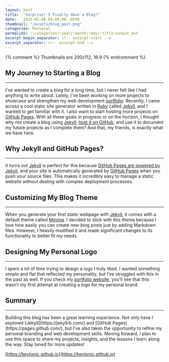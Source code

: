 ```yaml
---
layout: post
title:  "Surprise! I Finally Have a Blog!"
date:   2025-02-08 00:00:00 -0500
thumbnail: "/assets/blog_post.png"
categories: Personal
permalink: /:categories/:year/:month/:day/:title:output_ext
excerpt_begin_separator: <!-- excerpt-start -->
excerpt_separator: <!-- excerpt-end -->
---
```

{% comment %} 
    Thumbnails are 200x112, 16:9
{% endcomment %}

## My Journey to Starting a Blog
---

I've wanted to create a blog for a long time, but I never felt like I had anything to write about. Lately, I've been working on more projects to showcase and strengthen my web development [portfolio](https://andrewtowner.com). Recently, I came across a cool static site generator written in [Ruby](https://www.ruby-lang.org/en/) called [Jekyll](https://jekyllrb.com/), and I wanted to get familiar with it. I also want to start hosting more projects on [GitHub Pages](https://pages.github.com/). With all these goals in progress or on the horizon, I thought why not create a blog using [Jekyll](https://jekyllrb.com/), [host it on GitHub](https://github.com/keytonic/keytonic.github.io), and use it to document my future projects as I complete them? And that, my friends, is exactly what we have here.

## Why Jekyll and GitHub Pages?
---

It turns out [Jekyll](https://jekyllrb.com/) is perfect for this because [GitHub Pages are powered by Jekyll](https://jekyllrb.com/docs/github-pages/), and your site is automatically generated by [GitHub Pages](https://pages.github.com/) when you push your source files. This makes it incredibly easy to manage a static website without dealing with complex deployment processes.

## Customizing My Blog Theme
---

When you generate your first static webpage with [Jekyll](https://jekyllrb.com/), it comes with a default theme called [Minima](https://github.com/jekyll/minima). I decided to stick with this theme because I love how easily you can create new blog posts just by adding Markdown files. However, I heavily modified it and made significant changes to its functionality to better fit my needs.

## Designing My Personal Logo
---

I spent a lot of time trying to design a logo I truly liked. I wanted something simple and flat that reflected my personality, but I’ve struggled with this in the past as well. If you check my [portfolio website](https://andrewtowner.com), you’ll see that this wasn’t my first attempt at creating a logo for my personal brand.

## Summary
---

<!-- excerpt-start -->Building this blog has been a great learning experience. Not only have I explored [Jekyll](https://jekyllrb.com/) and [GitHub Pages](https://pages.github.com/), but I’ve also taken the opportunity to refine my personal branding and web development skills. Moving forward, I plan to use this space to share my projects, insights, and the lessons I learn along the way. Stay tuned for more updates!<!-- excerpt-end -->

[https://keytonic.github.io](https://keytonic.github.io)